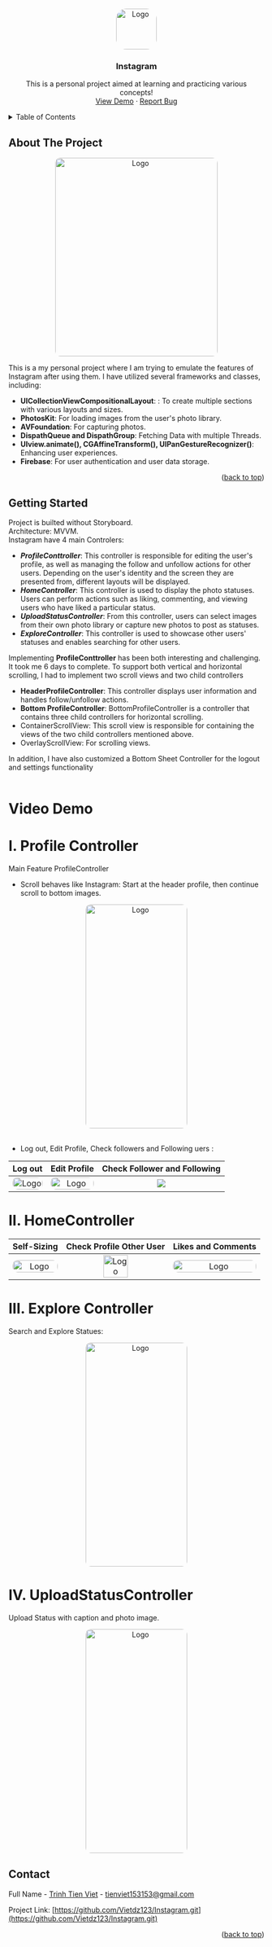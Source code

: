 <a name="readme-top"></a>
<!-- PROJECT LOGO -->
<br />
<div align="center" style="border-radius: 20px">
  <a>
    <img src="imgaes/logo.png" alt="Logo" width="80" height="80" style="border-radius: 20px;">
  </a>
  <h3 align="center">Instagram</h3>
  <p align="center">
    This is a personal project aimed at learning and practicing various concepts!
    <br />
    <a href="https://github.com/Vietdz123/Instagram">View Demo</a>
    ·
    <a href="https://github.com/Vietdz123/Instagram/issues">Report Bug</a>
  </p>
</div>

<!-- TABLE OF CONTENTS -->
<details>
  <summary>Table of Contents</summary>
  <ol>
    <li>
      <a href="#about-the-project">About The Project</a>
    </li>
    <li>
      <a href="#getting-started">Getting Started</a>
    </li>
    <li><a href="#video-demo">Video Demo</a></li>
    <li><a href="#contact">Contact</a></li>
  </ol>
</details>


<!-- ABOUT THE PROJECT -->
## About The Project

<div align="center">
<img src="images/product_screenShort1.jpg" alt="Logo" width="320" height="390" style="border-radius: 10px;">
</div>

This is a my personal project where  I am trying to emulate the features of Instagram after using them. I have utilized several frameworks and classes, including:
- **UICollectionViewCompositionalLayout**: : To create multiple sections with various layouts and sizes.
- **PhotosKit**: For loading images from the user's photo library.
- **AVFoundation**: For capturing photos.
- **DispathQueue and DispathGroup**: Fetching Data with multiple Threads.
- **UIview.animate(), CGAffineTransform(), UIPanGestureRecognizer()**: Enhancing user experiences.
- **Firebase**: For user authentication and user data storage.

<p align="right">(<a href="#readme-top">back to top</a>)</p>

<!-- GETTING STARTED -->
## Getting Started

Project is builted without Storyboard.<br />
Architecture: MVVM.<br />
Instagram have 4 main Controlers:
- ***ProfileConttroller***:  This controller is responsible for editing the user's profile, as well as managing the follow and unfollow actions for other users. Depending on the user's identity and the screen they are presented from, different layouts will be displayed.
- ***HomeController***: This controller is used to display the photo statuses. Users can perform actions such as liking, commenting, and viewing users who have liked a particular status.
- ***UploadStatusController***: From this controller, users can select images from their own photo library or capture new photos to post as statuses.
- ***ExploreController***: This controller is used to showcase other users' statuses and enables searching for other users.

Implementing **ProfileConttroller** has been both interesting and challenging. It took me 6 days to complete. To support both vertical and horizontal scrolling, I had to implement two scroll views and two child controllers
-  **HeaderProfileController**: This controller displays user information and handles follow/unfollow actions.
-  **Bottom ProfileController**: BottomProfileController is a controller that contains three child controllers for horizontal scrolling.
-  ContainerScrollView: This scroll view is responsible for containing the views of the two child controllers mentioned above.
-  OverlayScrollView: For scrolling views.
  
In addition, I have also customized a Bottom Sheet Controller for the logout and settings functionality<br />
<br />

# Video Demo

# I. Profile Controller
Main Feature ProfileController

- Scroll behaves like Instagram: Start at the header profile, then continue scroll to bottom images.
<div align="center">
<img src="gif/scrollLikeInsta.gif" alt="Logo" width="200" height="440" style="border-radius: 10px;">
</div>
</br>

- Log out, Edit Profile, Check followers and Following uers :


| Log out | Edit Profile | Check Follower and Following |
| :--------: | :--------: | :--------: | 
| <img src="gif/bottomSheetAndLogout.gif" alt="Logo" height="100%" style="border-radius: 10px;"> | <img src="gif/editProfile.gif" alt="Logo" width="100%" style="border-radius: 10px;"> | ![](gif/follow.gif?cropResize=50,50) |



# II. HomeController

| Self-Sizing | Check Profile Other User | Likes and Comments |
| :--------: | :--------: | :--------: | 
| <img src="gif/dynamicCell.gif" alt="Logo" height="100%" style="border-radius: 10px;"> | <img src="gif/anotherUser.gif" alt="Logo" height="50%" style="border-radius: 10px;"> | <img src="gif/likeNComment.gif" alt="Logo" height="100%" style="border-radius: 10px;"> |


# III. Explore Controller
Search and Explore Statues:
<div align="center">
<img src="gif/explore.gif" alt="Logo" width="200" height="440" style="border-radius: 10px;">
</div>

# IV. UploadStatusController
Upload Status with caption and photo image.
<div align="center">
<img src="gif/UploadTus.gif" alt="Logo" width="200" height="440" style="border-radius: 10px;">
</div>

## Contact

Full Name - [Trinh Tien Viet](https://www.facebook.com/mdgarp49) - tienviet153153@gmail.com

Project Link: [https://github.com/Vietdz123/Instagram.git](https://github.com/Vietdz123/Instagram.git)

<p align="right">(<a href="#readme-top">back to top</a>)</p>

